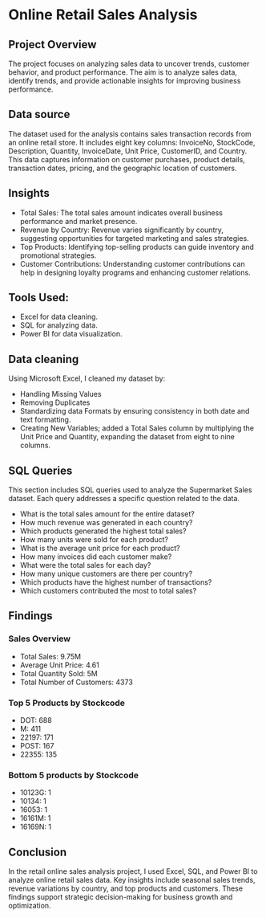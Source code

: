 # Online Retail Sales Analysis

## Project Overview 
The project focuses on analyzing sales data to uncover trends, customer behavior, and product performance. The aim is to analyze sales data, identify trends, and provide actionable insights for improving business performance.

## Data source 
The dataset used for the analysis contains sales transaction records from an online retail store. It includes eight key columns: InvoiceNo, StockCode, Description, Quantity, InvoiceDate, Unit Price, CustomerID, and Country. This data captures information on customer purchases, product details, transaction dates, pricing, and the geographic location of customers.

## Insights
- Total Sales: The total sales amount indicates overall business performance and market presence.
- Revenue by Country: Revenue varies significantly by country, suggesting opportunities for targeted marketing and sales strategies.
- Top Products: Identifying top-selling products can guide inventory and promotional strategies.
- Customer Contributions: Understanding customer contributions can help in designing loyalty programs and enhancing customer relations.
  
## Tools Used:

- Excel for data cleaning.
- SQL for analyzing data.
- Power BI for data visualization.

## Data cleaning
Using Microsoft Excel, I cleaned my dataset by:

- Handling Missing Values
- Removing Duplicates
- Standardizing data Formats by ensuring consistency in both date and text formatting.
- Creating New Variables; added a Total Sales column by multiplying the Unit Price and Quantity, expanding the dataset from eight to nine columns.

## SQL Queries
This section includes SQL queries used to analyze the Supermarket Sales dataset. Each query addresses a specific question related to the data.
- What is the total sales amount for the entire dataset?
- How much revenue was generated in each country?
- Which products generated the highest total sales?
- How many units were sold for each product?
- What is the average unit price for each product?
- How many invoices did each customer make?
- What were the total sales for each day?
- How many unique customers are there per country?
- Which products have the highest number of transactions?
- Which customers contributed the most to total sales?

## Findings

### Sales Overview
- Total Sales: 9.75M
- Average Unit Price: 4.61
- Total Quantity Sold: 5M
- Total Number of Customers: 4373

### Top 5 Products by Stockcode
- DOT: 688
- M: 411
- 22197: 171
- POST: 167
- 22355: 135

### Bottom 5 products by Stockcode
- 10123G: 1
- 10134: 1
- 16053: 1
- 16161M: 1
- 16169N: 1

## Conclusion 
In the retail online sales analysis project, I  used Excel, SQL, and Power BI to analyze online retail sales data. Key insights include seasonal sales trends, revenue variations by country, and top products and customers. These findings support strategic decision-making for business growth and optimization.




